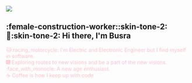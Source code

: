 
<img src="https://giphy.com/gifs/stardust-stardustae-classic-computers-4H3Ii5eLChYul9p7NL" align="center"></br>
## :female-construction-worker::skin-tone-2::wave::skin-tone-2: Hi there, I'm Busra
<font color="pink"> :cat:‍:racing_motorcycle: I'm Electric and Electronic Engineer but I find myself in software. </font>
</br>
<font color="pink">:fireworks: Exploring routes to new visions and be a part of the new visions. </font>
</br>
<font color="pink"> :face_with_monocle: A new age enthusiast. </font>
</br>
<font color="pink">:coffee: Coffee is how I keep up with code</font>
<!---
duygukucukoglu35/duygukucukoglu35 is a ✨ special ✨ repository because its `README.md` (this file) appears on your GitHub profile.
You can click the Preview link to take a look at your changes.
--->

